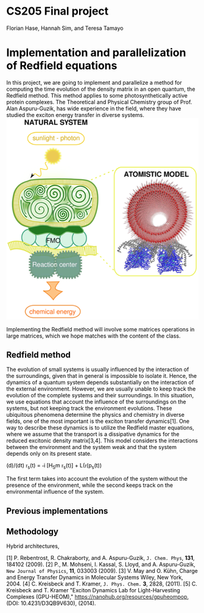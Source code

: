 # CS205 Final project
Florian Hase, Hannah Sim, and Teresa Tamayo
# Implementation and parallelization of Redfield equations

In this project, we are going to implement and parallelize a method for computing the time evolution of the density matrix in an open quantum, the Redfield method. This method applies to some photosynthetically active protein complexes. The Theoretical and Physical Chemistry group of Prof. Alan Aspuru-Guzik, 
has wide experience in the field, where they have studied the
exciton energy transfer in diverse systems.
![](files/FMO.png)

Implementing the Redfield method will involve some matrices
operations in large matrices, which we hope matches with the content of
the class.

## <i class="fa fa-check-square" aria-hidden="true"></i> Redfield method

The evolution of small systems is usually influenced by the interaction of the surroundings, given that in general is impossible to isolate it. Hence, the dynamics of a quantum system depends substantially on the interaction of the external environment. However, we are usually unable to keep track the evolution of the complete systems and their surroundings. In this situation, we use equations that account the influence of the surroundings on the systems, but not keeping track the environment evolutions. These ubiquitous phenomena determine the physics and chemistry in diverse fields, one of the most important is the exciton transfer dynamics[1]. One way to describe these dynamics is to utilize the Redfield master equations, where we assume that the transport is a dissipative dynamics for the reduced excitonic density matrix[3,4]. This model considers the interactions between the environment and the system weak and that the system depends only on its present state. 

<html>
<head>
<title>LaTeX4Web 1.4 OUTPUT</title>
<style type="text/css">
<!--
 body {color: black;  background:"#FFCC99";  }
 div.p { margin-top: 7pt;}
 td div.comp { margin-top: -0.6ex; margin-bottom: -1ex;}
 td div.comb { margin-top: -0.6ex; margin-bottom: -.6ex;}
 td div.norm {line-height:normal;}
 td div.hrcomp { line-height: 0.9; margin-top: -0.8ex; margin-bottom: -1ex;}
 td.sqrt {border-top:2 solid black;
          border-left:2 solid black;
          border-bottom:none;
          border-right:none;}
 table.sqrt {border-top:2 solid black;
             border-left:2 solid black;
             border-bottom:none;
             border-right:none;}
-->
</style>
</head>
<body>
(d)/(dt) <font face=symbol>r</font><sub>s</sub>(t) = <font face=symbol>-</font>i [H<sub>S</sub>m <font face=symbol>r</font><sub>s</sub>(t)] + L(<font face=symbol>r</font>(p<sub>s</sub>(t))</body>
</html>

The first term takes into account the evolution of the system without the presence of the environment, 
while the second keeps track on the environmental influence of the system.

## <i class="fa fa-check-square" aria-hidden="true"></i>  Previous implementations



## <i class="fa fa-check-square" aria-hidden="true"></i>  Methodology

Hybrid architectures,


[1] P. Rebentrost, R. Chakraborty, and A. Aspuru-Guzik, `J. Chem. Phys`, **131**, 184102 (2009).
[2] P., M. Mohseni, I. Kassal, S. Lloyd, and A. Aspuru-Guzik, `New Journal of Physics`, **11**, 033003 (2009).
[3] V. May and O. Kühn, Charge and Energy Transfer Dynamics in Molecular Systems Wiley, New York, 2004. 
[4] C. Kreisbeck and T. Kramer, `J. Phys. Chem.` **3**, 2828, (2011).
[5] C. Kreisbeck and T. Kramer "Exciton Dynamics Lab for Light-Harvesting Complexes (GPU-HEOM)," https://nanohub.org/resources/gpuheompop, (DOI: 10.4231/D3QB9V630), (2014).
